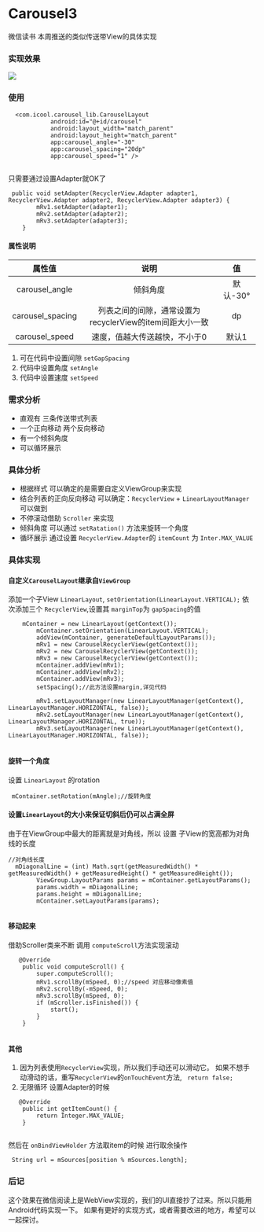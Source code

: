 # Carousel3
微信读书 本周推送的类似传送带View的具体实现
### 实现效果

![](https://ws1.sinaimg.cn/large/92d4722bly1fvemr1qgvgg20as0j6b2c.jpg)

### 使用

```
  <com.icool.carousel_lib.CarouselLayout
            android:id="@+id/carousel"
            android:layout_width="match_parent"
            android:layout_height="match_parent"
            app:carousel_angle="-30"
            app:carousel_spacing="20dp"
            app:carousel_speed="1" />
           
```

只需要通过设置Adapter就OK了
```
 public void setAdapter(RecyclerView.Adapter adapter1, RecyclerView.Adapter adapter2, RecyclerView.Adapter adapter3) {
        mRv1.setAdapter(adapter1);
        mRv2.setAdapter(adapter2);
        mRv3.setAdapter(adapter3);
    }
```



#### 属性说明

|      属性值      |   说明   | 值|
|:---------------:|:-------:|:--:|
|  carousel_angle | 倾斜角度 | 默认-30°|
|  carousel_spacing |  列表之间的间隙，通常设置为recyclerView的item间距大小一致 |dp|
|  carousel_speed | 速度，值越大传送越快，不小于0 | 默认1|

1. 可在代码中设置间隙 `setGapSpacing`
2. 代码中设置角度 `setAngle`
3. 代码中设置速度 `setSpeed`

### 需求分析

+ 直观有 三条传送带式列表
+ 一个正向移动 两个反向移动
+ 有一个倾斜角度
+ 可以循环展示

### 具体分析

+ 根据样式 可以确定的是需要自定义ViewGroup来实现
+ 结合列表的正向反向移动 可以确定：`RecyclerView` + `LinearLayoutManager` 可以做到
+ 不停滚动借助 `Scroller` 来实现
+ 倾斜角度 可以通过 `setRatation()` 方法来旋转一个角度
+ 循环展示 通过设置 `RecyclerView.Adapter`的 `itemCount` 为 `Inter.MAX_VALUE`

### 具体实现

#### 自定义`CarouselLayout`继承自`ViewGroup`
添加一个子View `LinearLayout`, `setOrientation(LinearLayout.VERTICAL);`
依次添加三个 `RecyclerView`,设置其 `marginTop`为 `gapSpacing`的值

```
    mContainer = new LinearLayout(getContext());
        mContainer.setOrientation(LinearLayout.VERTICAL);
        addView(mContainer, generateDefaultLayoutParams());
        mRv1 = new CarouselRecyclerView(getContext());
        mRv2 = new CarouselRecyclerView(getContext());
        mRv3 = new CarouselRecyclerView(getContext());
        mContainer.addView(mRv1);
        mContainer.addView(mRv2);
        mContainer.addView(mRv3);
        setSpacing();//此方法设置margin,详见代码

        mRv1.setLayoutManager(new LinearLayoutManager(getContext(), LinearLayoutManager.HORIZONTAL, false));
        mRv2.setLayoutManager(new LinearLayoutManager(getContext(), LinearLayoutManager.HORIZONTAL, true));
        mRv3.setLayoutManager(new LinearLayoutManager(getContext(), LinearLayoutManager.HORIZONTAL, false));
 
```

#### 旋转一个角度

设置 `LinearLayout` 的rotation 

```
 mContainer.setRotation(mAngle);//旋转角度

```

#### 设置`LinearLayout`的大小来保证切斜后仍可以占满全屏
由于在ViewGroup中最大的距离就是对角线，所以 设置 子View的宽高都为对角线的长度

```
//对角线长度
  mDiagonalLine = (int) Math.sqrt(getMeasuredWidth() * getMeasuredWidth() + getMeasuredHeight() * getMeasuredHeight());
        ViewGroup.LayoutParams params = mContainer.getLayoutParams();
        params.width = mDiagonalLine;
        params.height = mDiagonalLine;
        mContainer.setLayoutParams(params);
        
```

#### 移动起来
借助Scroller类来不断 调用 `computeScroll`方法实现滚动
```
   @Override
    public void computeScroll() {
        super.computeScroll();
        mRv1.scrollBy(mSpeed, 0);//speed 对应移动像素值
        mRv2.scrollBy(-mSpeed, 0);
        mRv3.scrollBy(mSpeed, 0);
        if (mScroller.isFinished()) {
            start();
        }
    }
    
```

#### 其他

1. 因为列表使用`RecyclerView`实现，所以我们手动还可以滑动它。
如果不想手动滑动的话，重写`RecyclerView`的`onTouchEvent`方法, ` return false;`
2. 无限循环
设置Adapter的时候 
```
   @Override
    public int getItemCount() {
        return Integer.MAX_VALUE;
    }
  
```
然后在 `onBindViewHolder` 方法取item的时候 进行取余操作
```
 String url = mSources[position % mSources.length];
```

### 后记

这个效果在微信阅读上是WebView实现的，我们的UI直接抄了过来。所以只能用Android代码实现一下。
如果有更好的实现方式，或者需要改进的地方，希望可以一起探讨。





